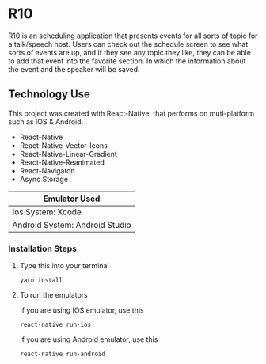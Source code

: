 # R10

R10 is an scheduling application that presents events for all sorts of topic for a talk/speech host.
Users can check out the schedule screen to see what sorts of events are up, and if they see any topic they like, they can be able to add that event into the favorite section. In which the information about the event and the speaker will be saved.

## Technology Use

This project was created with React-Native, that performs on muti-platform such as IOS & Android.

- React-Native
- React-Native-Vector-Icons
- React-Native-Linear-Gradient
- React-Native-Reanimated
- React-Navigaton
- Async Storage

| Emulator Used                  |
| ------------------------------ |
| Ios System: Xcode              |
| Android System: Android Studio |

### Installation Steps

1. Type this into your terminal

   `yarn install`

2. To run the emulators

   If you are using IOS emulator, use this
   
   `react-native run-ios`

   If you are using Android emulator, use this
   
   `react-native run-android`
